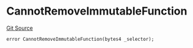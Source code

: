 # CannotRemoveImmutableFunction
[Git Source](https://github.com/thrackle-io/forte-rules-engine/blob/6b9ac124d2cb0fe47a8b5c261a1dd458067f45ea/src/client/token/handler/diamond/HandlerDiamondLib.sol)


```solidity
error CannotRemoveImmutableFunction(bytes4 _selector);
```

